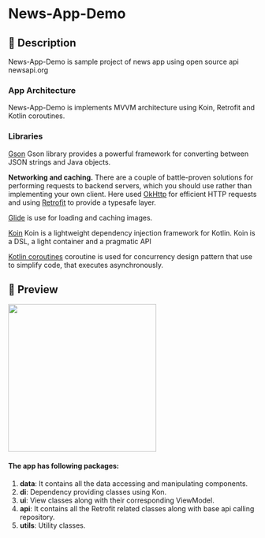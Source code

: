 # News-App-Demo

## :scroll: Description
News-App-Demo is sample project of news app using open source api newsapi.org

### App Architecture
News-App-Demo is implements MVVM architecture using Koin, Retrofit and Kotlin coroutines. 

### Libraries

[Gson](https://code.google.com/p/google-gson/) Gson library provides a powerful framework for converting between JSON strings and Java objects. 

**Networking and caching.** There are a couple of battle-proven solutions for performing requests to backend servers, which you should use rather than implementing your own client. Here used [OkHttp](http://square.github.io/okhttp/) for efficient HTTP requests and using [Retrofit](http://square.github.io/retrofit/) to provide a typesafe layer. 

[Glide](https://github.com/bumptech/glide) is use for loading and caching images.

[Koin](https://github.com/InsertKoinIO/koin) Koin is a lightweight dependency injection framework for Kotlin. Koin is a DSL, a light container and a pragmatic API

[Kotlin coroutines](https://developer.android.com/kotlin/coroutines) coroutine is used for concurrency design pattern that use to simplify code, that executes asynchronously.

## :camera_flash: Preview
<img src="/gif/news-app-demo.gif" width="300">

#### The app has following packages:
1. **data**: It contains all the data accessing and manipulating components.
2. **di**: Dependency providing classes using Kon.
3. **ui**: View classes along with their corresponding ViewModel.
3. **api**: It contains all the Retrofit related classes along with base api calling repository.
4. **utils**: Utility classes.